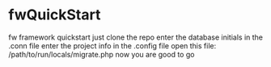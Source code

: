 # fwQuickStart
fw framework quickstart
just clone the repo
enter the database initials in the .conn file
enter the project info in the .config file
open this file: /path/to/run/locals/migrate.php
now you are good to go
